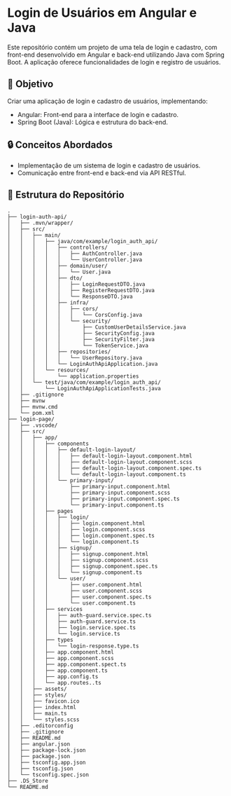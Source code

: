 # Login de Usuários em Angular e Java

Este repositório contém um projeto de uma tela de login e cadastro, com front-end desenvolvido em Angular e back-end utilizando Java com Spring Boot. A aplicação oferece funcionalidades de login e registro de usuários.

## 🚀 Objetivo
Criar uma aplicação de login e cadastro de usuários, implementando:
- Angular: Front-end para a interface de login e cadastro.
- Spring Boot (Java): Lógica e estrutura do back-end.

## 🔒 Conceitos Abordados
- Implementação de um sistema de login e cadastro de usuários.
- Comunicação entre front-end e back-end via API RESTful.

## 📂 Estrutura do Repositório

```plaintext
.
├── login-auth-api/
│   ├── .mvn/wrapper/
│   ├── src/
│   │   ├── main/
│   │   │   ├── java/com/example/login_auth_api/
│   │   │   │   ├── controllers/
│   │   │   │   │   ├── AuthController.java
│   │   │   │   │   └── UserController.java
│   │   │   │   ├── domain/user/
│   │   │   │   │   └── User.java
│   │   │   │   ├── dto/
│   │   │   │   │   ├── LoginRequestDTO.java
│   │   │   │   │   ├── RegisterRequestDTO.java
│   │   │   │   │   └── ResponseDTO.java
│   │   │   │   ├── infra/
│   │   │   │   │   ├── cors/
│   │   │   │   │   │   └── CorsConfig.java
│   │   │   │   │   └── security/
│   │   │   │   │       ├── CustomUserDetailsService.java
│   │   │   │   │       ├── SecurityConfig.java
│   │   │   │   │       ├── SecurityFilter.java
│   │   │   │   │       └── TokenService.java
│   │   │   │   ├── repositories/
│   │   │   │   │   └── UserRepository.java
│   │   │   │   └── LoginAuthApiApplication.java
│   │   │   └── resources/
│   │   │       └── application.properties
│   │   └── test/java/com/example/login_auth_api/
│   │       └── LoginAuthApiApplicationTests.java
│   ├── .gitignore
│   ├── mvnw
│   ├── mvnw.cmd
│   └── pom.xml
├── login-page/
│   ├── .vscode/
│   ├── src/
│   │   ├── app/
│   │   │   ├── components
│   │   │   │   ├── default-login-layout/
│   │   │   │   │   ├── default-login-layout.component.html
│   │   │   │   │   ├── default-login-layout.component.scss
│   │   │   │   │   ├── default-login-layout.component.spec.ts
│   │   │   │   │   └── default-login-layout.component.ts
│   │   │   │   └── primary-input/
│   │   │   │       ├── primary-input.component.html
│   │   │   │       ├── primary-input.component.scss
│   │   │   │       ├── primary-input.component.spec.ts
│   │   │   │       └── primary-input.component.ts
│   │   │   ├── pages
│   │   │   │   ├── login/
│   │   │   │   │   ├── login.component.html
│   │   │   │   │   ├── login.component.scss
│   │   │   │   │   ├── login.component.spec.ts
│   │   │   │   │   └── login.component.ts
│   │   │   │   ├── signup/
│   │   │   │   │   ├── signup.component.html
│   │   │   │   │   ├── signup.component.scss
│   │   │   │   │   ├── signup.component.spec.ts
│   │   │   │   │   └── signup.component.ts
│   │   │   │   └── user/
│   │   │   │       ├── user.component.html
│   │   │   │       ├── user.component.scss
│   │   │   │       ├── user.component.spec.ts
│   │   │   │       └── user.component.ts
│   │   │   ├── services
│   │   │   │   ├── auth-guard.service.spec.ts
│   │   │   │   ├── auth-guard.service.ts
│   │   │   │   ├── login.service.spec.ts
│   │   │   │   └── login.service.ts
│   │   │   ├── types
│   │   │   │   └── login-response.type.ts
│   │   │   ├── app.component.html
│   │   │   ├── app.component.scss
│   │   │   ├── app.component.spect.ts
│   │   │   ├── app.component.ts
│   │   │   ├── app.config.ts
│   │   │   └── app.routes..ts
│   │   ├── assets/
│   │   ├── styles/
│   │   ├── favicon.ico
│   │   ├── index.html
│   │   ├── main.ts
│   │   └── styles.scss
│   ├── .editorconfig
│   ├── .gitignore
│   ├── README.md
│   ├── angular.json
│   ├── package-lock.json
│   ├── package.json
│   ├── tsconfig.app.json
│   ├── tsconfig.json
│   └── tsconfig.spec.json
├── .DS_Store
└── README.md
